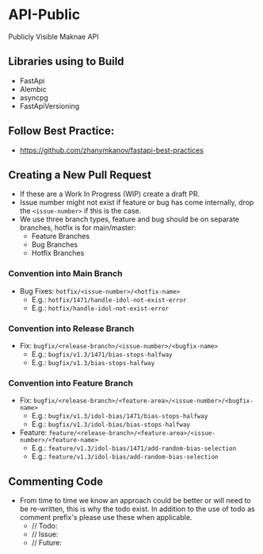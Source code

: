 # API-Public
Publicly Visible Maknae API

## Libraries using to Build
* FastApi 
* Alembic
* asyncpg
* FastApiVersioning

## Follow Best Practice:
* https://github.com/zhanymkanov/fastapi-best-practices


## Creating a New Pull Request
* If these are a Work In Progress (WIP) create a draft PR.
* Issue number might not exist if feature or bug has come internally, drop the `<issue-number>` if this is the case.
* We use three branch types, feature and bug should be on separate branches, hotfix is for main/master:
  * Feature Branches
  * Bug Branches
  * Hotfix Branches 

### Convention into Main Branch
* Bug Fixes: `hotfix/<issue-number>/<hotfix-name>`
  * E.g.: `hotfix/1471/handle-idol-not-exist-error`
  * E.g.: `hotfix/handle-idol-not-exist-error`

### Convention into Release Branch
* Fix: `bugfix/<release-branch>/<issue-number>/<bugfix-name>`
  * E.g.: `bugfix/v1.3/1471/bias-stops-halfway`
  * E.g.: `bugfix/v1.3/bias-stops-halfway`

### Convention into Feature Branch
* Fix: `bugfix/<release-branch>/<feature-area>/<issue-number>/<bugfix-name>`
  * E.g.: `bugfix/v1.3/idol-bias/1471/bias-stops-halfway`
  * E.g.: `bugfix/v1.3/idol-bias/bias-stops-halfway`
* Feature: `feature/<release-branch>/<feature-area>/<issue-number>/<feature-name>`
  * E.g.: `feature/v1.3/idol-bias/1471/add-random-bias-selection`
  * E.g.: `feature/v1.3/idol-bias/add-random-bias-selection`


## Commenting Code
* From time to time we know an approach could be better or will need to be re-written, this is why the todo exist. In addition to the use of todo as comment prefix's please use these when applicable.
  * // Todo: <todo-message>
  * // Issue: <issue-message>
  * // Future: <future-change-message>